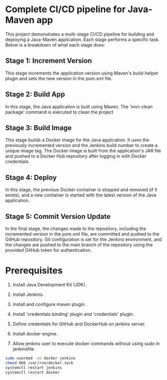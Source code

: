 # Complete CI/CD pipeline for Java-Maven app

This project demonstrates a multi-stage CI/CD pipeline for building and deploying a Java-Maven application. Each stage performs a specific task. Below is a breakdown of what each stage does:

## Stage 1: Increment Version

This stage increments the application version using Maven's build-helper plugin and sets the new version in the pom.xml file.

## Stage 2: Build App

In this stage, the Java application is built using Maven. The 'mvn clean package' command is executed to clean the project

## Stage 3: Build Image

This stage builds a Docker image for the Java application. It uses the previously incremented version and the Jenkins build number to create a unique image tag. The Docker image is built from the application's JAR file and pushed to a Docker Hub repository after logging in with Docker credentials.

## Stage 4: Deploy

In this stage, the previous Docker container is stopped and removed (if it exists), and a new container is started with the latest version of the Java application. 

## Stage 5: Commit Version Update

In the final stage, the changes made to the repository, including the incremented version in the pom.xml file, are committed and pushed to the GitHub repository. Git configuration is set for the Jenkins environment, and the changes are pushed to the main branch of the repository using the provided GitHub token for authentication.

# Prerequisites

1. Install Java Development Kit (JDK).

2. Install Jenkins.

3. Install and configure maven plugin .

4. Install 'credentials binding' plugin and 'credentials' plugin.

5. Define credentials for GitHub and DockerHub on jenkins server.

6. Install docker engine.

7. Allow jenkins user to execute docker commands without using sudo in jenkinsfile.

```bash
sudo usermod -aG docker jenkins
chmod 666 /var/run/docker.sock
systemctl restart jenkins
systemctl restart docker

